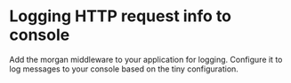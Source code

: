 # Logging HTTP request info to console

Add the morgan middleware to your application for logging. Configure it to log messages to your console based on the tiny configuration.
